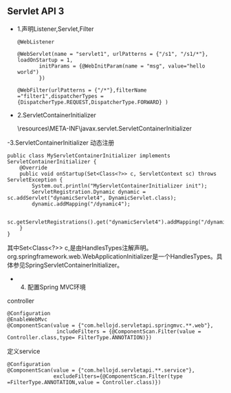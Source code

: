 ## Servlet API 3

- 1.声明Listener,Servlet,Filter

    ```
   @WebListener

   @WebServlet(name = "servlet1", urlPatterns = {"/s1", "/s1/*"}, loadOnStartup = 1,
           initParams = {@WebInitParam(name = "msg", value="hello world")
           })

    @WebFilter(urlPatterns = {"/*"},filterName ="filter1",dispatcherTypes ={DispatcherType.REQUEST,DispatcherType.FORWARD} )
    ```
- 2.ServletContainerInitializer

    \resources\META-INF\javax.servlet.ServletContainerInitializer

-3.ServletContainerInitializer 动态注册
```
public class MyServletContainerInitializer implements ServletContainerInitializer {
    @Override
    public void onStartup(Set<Class<?>> c, ServletContext sc) throws ServletException {
        System.out.println("MyServletContainerInitializer init");
        ServletRegistration.Dynamic dynamic = sc.addServlet("dynamicServlet4", DynamicServlet.class);
        dynamic.addMapping("/dynamic4");

        sc.getServletRegistrations().get("dynamicServlet4").addMapping("/dynamic41");
    }
}
```
其中Set<Class<?>> c,是由HandlesTypes注解声明。
org.springframework.web.WebApplicationInitializer是一个HandlesTypes。具体参见SpringServletContainerInitializer。

- 4. 配置Spring MVC环境

controller
```
@Configuration
@EnableWebMvc
@ComponentScan(value = {"com.hellojd.servletapi.springmvc.**.web"},
                includeFilters = {@ComponentScan.Filter(value = Controller.class,type= FilterType.ANNOTATION)})
```
定义service
```
@Configuration
@ComponentScan(value = {"com.hellojd.servletapi.**.service"},
               excludeFilters={@ComponentScan.Filter(type =FilterType.ANNOTATION,value = Controller.class)})
```